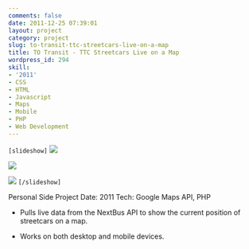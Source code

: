 ```yaml
---
comments: false
date: 2011-12-25 07:39:01
layout: project
category: project
slug: to-transit-ttc-streetcars-live-on-a-map
title: TO Transit - TTC Streetcars Live on a Map
wordpress_id: 294
skill:
- '2011'
- CSS
- HTML
- Javascript
- Maps
- Mobile
- PHP
- Web Development
---
```


`[slideshow]`
![](http://ruten.ca/wp-content/uploads/2012/03/totransit-cropped1.png)

![](http://ruten.ca/wp-content/uploads/2012/03/totransit-cropped2.png)

![](http://ruten.ca/wp-content/uploads/2012/03/totransit-cropped3.png)
`[/slideshow]`

Personal Side Project
Date: 2011
Tech: Google Maps API, PHP



	
  * Pulls live data from the NextBus API to show the current position of streetcars on a map.

	
  * Works on both desktop and mobile devices.


